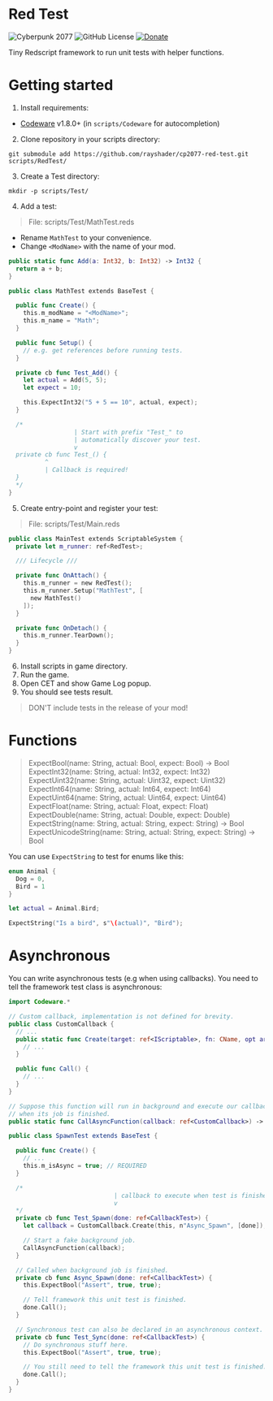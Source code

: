 # Red Test
![Cyberpunk 2077](https://img.shields.io/badge/Cyberpunk%202077-v2.12-blue)
![GitHub License](https://img.shields.io/github/license/rayshader/cp2077-red-test)
[![Donate](https://img.shields.io/badge/donate-buy%20me%20a%20coffee-yellow)](https://www.buymeacoffee.com/lpfreelance)

Tiny Redscript framework to run unit tests with helper functions.

# Getting started

1. Install requirements:
  - [Codeware] v1.8.0+ (in `scripts/Codeware` for autocompletion)

2. Clone repository in your scripts directory:

```shell
git submodule add https://github.com/rayshader/cp2077-red-test.git scripts/RedTest/
```

3. Create a Test directory:

```shell
mkdir -p scripts/Test/
```

4. Add a test:

> File: scripts/Test/MathTest.reds

- Rename `MathTest` to your convenience.
- Change `<ModName>` with the name of your mod.

```swift
public static func Add(a: Int32, b: Int32) -> Int32 {
  return a + b;
}

public class MathTest extends BaseTest {

  public func Create() {
    this.m_modName = "<ModName>";
    this.m_name = "Math";
  }

  public func Setup() {
    // e.g. get references before running tests.
  }

  private cb func Test_Add() {
    let actual = Add(5, 5);
    let expect = 10;

    this.ExpectInt32("5 + 5 == 10", actual, expect);
  }

  /*
                  | Start with prefix "Test_" to
                  | automatically discover your test.
                  v
  private cb func Test_() {
          ^
          | Callback is required!
  }
  */
}
```

5. Create entry-point and register your test:

> File: scripts/Test/Main.reds

```swift
public class MainTest extends ScriptableSystem {
  private let m_runner: ref<RedTest>;

  /// Lifecycle ///

  private func OnAttach() {
    this.m_runner = new RedTest();
    this.m_runner.Setup("MathTest", [
      new MathTest()
    ]);
  }

  private func OnDetach() {
    this.m_runner.TearDown();
  }
}
```

6. Install scripts in game directory.
7. Run the game.
8. Open CET and show Game Log popup.
9. You should see tests result.

> DON'T include tests in the release of your mod!

# Functions

> ExpectBool(name: String, actual: Bool, expect: Bool) -> Bool  
> ExpectInt32(name: String, actual: Int32, expect: Int32)  
> ExpectUint32(name: String, actual: Uint32, expect: Uint32)  
> ExpectInt64(name: String, actual: Int64, expect: Int64)  
> ExpectUint64(name: String, actual: Uint64, expect: Uint64)  
> ExpectFloat(name: String, actual: Float, expect: Float)  
> ExpectDouble(name: String, actual: Double, expect: Double)  
> ExpectString(name: String, actual: String, expect: String) -> Bool  
> ExpectUnicodeString(name: String, actual: String, expect: String) -> Bool

You can use `ExpectString` to test for enums like this:

```swift
enum Animal {
  Dog = 0,
  Bird = 1
}

let actual = Animal.Bird;

ExpectString("Is a bird", s"\(actual)", "Bird");
```

# Asynchronous

You can write asynchronous tests (e.g when using callbacks). You need to tell 
the framework test class is asynchronous:

```swift
import Codeware.*

// Custom callback, implementation is not defined for brevity.
public class CustomCallback {
  // ...
  public static func Create(target: ref<IScriptable>, fn: CName, opt args: array<Variant>) -> ref<CustomCallback> {
    // ...
  }

  public func Call() {
    // ...
  }
}

// Suppose this function will run in background and execute our callback
// when its job is finished.
public static func CallAsyncFunction(callback: ref<CustomCallback>) -> Void;

public class SpawnTest extends BaseTest {

  public func Create() {
    // ...
    this.m_isAsync = true; // REQUIRED
  }

  /*
                             | callback to execute when test is finished.
                             v
  */
  private cb func Test_Spawn(done: ref<CallbackTest>) {
    let callback = CustomCallback.Create(this, n"Async_Spawn", [done]);

    // Start a fake background job.
    CallAsyncFunction(callback);
  }

  // Called when background job is finished.
  private cb func Async_Spawn(done: ref<CallbackTest>) {
    this.ExpectBool("Assert", true, true);

    // Tell framework this unit test is finished.
    done.Call();
  }

  // Synchronous test can also be declared in an asynchronous context.
  private cb func Test_Sync(done: ref<CallbackTest>) {
    // Do synchronous stuff here.
    this.ExpectBool("Assert", true, true);

    // You still need to tell the framework this unit test is finished.
    done.Call();
  }
}
``` 

<!-- Table of links -->
[Codeware]: https://github.com/psiberx/cp2077-codeware
